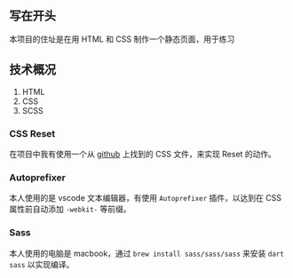 ## 写在开头

本项目的住址是在用 HTML 和 CSS 制作一个静态页面，用于练习

## 技术概况

1. HTML
2. CSS
3. SCSS

### CSS Reset
在项目中我有使用一个从 [github](https://gist.github.com/DavidWells/18e73022e723037a50d6) 上找到的 CSS 文件，来实现 Reset 的动作。

### Autoprefixer
本人使用的是 vscode 文本编辑器，有使用 `Autoprefixer` 插件，以达到在 CSS 属性前自动添加 `-webkit-` 等前缀。

### Sass
本人使用的电脑是 macbook，通过 `brew install sass/sass/sass` 来安装 `dart sass` 以实现编译。

